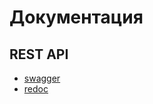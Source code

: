 # Документация

## REST API

- [swagger](http://185.244.51.158/swagger/)
- [redoc](http://185.244.51.158/redoc/)